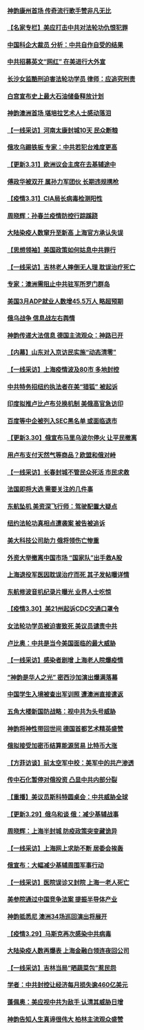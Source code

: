 #### [神韵康州首场 传奇流行歌手赞非凡无比](../pages/nf4514/n13687854.md?t=04011503) 
#### [【名家专栏】美应打击中共对法轮功仇恨犯罪](../pages/nf4514/n13683636.md?t=04011503) 
#### [中国科企大裁员 分析：中共自作自受的结果](../pages/nf4514/n13687089.md?t=04011503) 
#### [中共招募英文“网红” 在美进行大外宣](../pages/nf4514/n13686907.md?t=04011503) 
#### [长沙女监酷刑迫害法轮功学员 律师：应追究刑责](../pages/nf4514/n13684077.md?t=04011503) 
#### [白宫宣布史上最大石油储备释放计划](../pages/nf4514/n13686959.md?t=04011503) 
#### [神韵澳洲首场 堪培拉艺术人士感动落泪](../pages/nf4514/n13687066.md?t=04011503) 
#### [【一线采访】河南太康封城10天 民众断粮](../pages/nf4514/n13686135.md?t=04011503) 
#### [俄攻乌踢铁板 专家：中共若犯台难度更高](../pages/nf4514/n13681383.md?t=04011503) 
#### [【更新3.31】欧洲议会主席在去基辅途中](../pages/nf4514/n13686004.md?t=04011503) 
#### [傅政华被双开 属孙力军团伙 长期违规携枪](../pages/nf4514/n13685927.md?t=04011503) 
#### [【疫情3.31】CIA局长病毒检测阳性](../pages/nf4514/n13685504.md?t=04011503) 
#### [周晓辉：孙春兰疫情防控行踪蹊跷](../pages/nf4514/n13683831.md?t=04011503) 
#### [大陆染疫人数窜升至新高 上海官方承认失误](../pages/nf4514/n13685251.md?t=04011503) 
#### [【思想领袖】美国政策如何姑息中共罪行](../pages/nf4514/n13654193.md?t=04011503) 
#### [【一线采访】吉林老人摔倒无人理 耽误治疗死亡](../pages/nf4514/n13685746.md?t=04011503) 
#### [专家：澳洲需阻止中共驻军所罗门群岛](../pages/nf4514/n13685555.md?t=04011503) 
#### [美国3月ADP就业人数增45.5万人 略超预期](../pages/nf4514/n13684903.md?t=04011503) 
#### [俄乌战争 信息战左右舆情](../pages/nf4514/n13684987.md?t=04011503) 
#### [神韵传递大法信息 德国主流观众：神路已开](../pages/nf4514/n13684680.md?t=04011503) 
#### [【内幕】山东对入京访民实施“动态清零”](../pages/nf4514/n13684663.md?t=04011503) 
#### [【一线采访】上海疫情波及80市 多地封控](../pages/nf4514/n13684549.md?t=04011503) 
#### [中共特务招纽约执法者在美“猎狐” 被起诉](../pages/nf4514/n13684494.md?t=04011503) 
#### [印度拟推卢比卢布兑换机制 美俄高官急访印](../pages/nf4514/n13684425.md?t=04011503) 
#### [百度等中企被列入SEC黑名单 或面临退市](../pages/nf4514/n13684166.md?t=04011503) 
#### [【更新3.30】俄宣布马里乌波尔停火 让平民撤离](../pages/nf4514/n13683312.md?t=04011503) 
#### [用卢布支付天然气等商品？欧盟和俄对峙](../pages/nf4514/n13684096.md?t=04011503) 
#### [【一线采访】长春封城不管民众死活 市民求救](../pages/nf4514/n13683449.md?t=04011503) 
#### [法国即将大选 需要关注的几件事](../pages/nf4514/n13683808.md?t=04011503) 
#### [东航坠机 美资深飞行师：驾驶配置大疑点](../pages/nf4514/n13683989.md?t=04011503) 
#### [纽约法轮功真相点遭袭案 被告被追诉](../pages/nf4514/n13682451.md?t=04011503) 
#### [美大科技公司助力 俄将领伤亡惨重](../pages/nf4514/n13683899.md?t=04011503) 
#### [外资大举撤离中国市场 “国家队”出手救A股](../pages/nf4514/n13683770.md?t=04011503) 
#### [上海退役军医因耽误治疗而死 其子发帖曝详情](../pages/nf4514/n13682858.md?t=04011503) 
#### [东航修波音机纪录片曝光 业界人士吃惊](../pages/nf4514/n13681599.md?t=04011503) 
#### [【疫情3.30】美21州起诉CDC交通口罩令](../pages/nf4514/n13681868.md?t=04011503) 
#### [女法轮功学员被迫害致死 美议员谴责中共](../pages/nf4514/n13682069.md?t=04011503) 
#### [卢比奥：中共是当今美国面临的最大威胁](../pages/nf4514/n13682531.md?t=04011503) 
#### [【一线采访】感染者剧增 上海老人院爆疫情](../pages/nf4514/n13682806.md?t=04011503) 
#### [“神韵是华人之光” 密西沙加演出爆满落幕](../pages/nf4514/n13682869.md?t=04011503) 
#### [中国学生入境被查出军训照 遭澳洲直接遣返](../pages/nf4514/n13682914.md?t=04011503) 
#### [五角大楼新国防战略：视中共为头号威胁](../pages/nf4514/n13682512.md?t=04011503) 
#### [神韵将神性带回世间 德国首都艺术精英盛赞](../pages/nf4514/n13682628.md?t=04011503) 
#### [俄拟接受加密币结算能源贸易 比特币大涨](../pages/nf4514/n13682181.md?t=04011503) 
#### [【方菲访谈】前太空军中校：美军中的共产渗透](../pages/nf4514/n13681422.md?t=04011503) 
#### [传中石化暂停对俄投资 凸显中共内部分裂](../pages/nf4514/n13682268.md?t=04011503) 
#### [【重播】美议员斯科特圆桌会：中共威胁全球](../pages/nf4514/n13681321.md?t=04011503) 
#### [【更新3.29】俄乌和谈 俄：减少基辅战事](../pages/nf4514/n13680855.md?t=04011503) 
#### [周晓辉：上海半封城 防疫政策突变藏诡异](../pages/nf4514/n13679423.md?t=04011503) 
#### [【一线采访】上海网上求助不断 居委会挨轰](../pages/nf4514/n13681327.md?t=04011503) 
#### [俄宣布：大幅减少基辅周围军事行动](../pages/nf4514/n13681409.md?t=04011503) 
#### [【一线采访】医院误诊又封院 上海一老人死亡](../pages/nf4514/n13680719.md?t=04011503) 
#### [美参院通过中国竞争法案 提振半导体产业](../pages/nf4514/n13681136.md?t=04011503) 
#### [神韵抵悉尼 澳洲34场巡回演出将展开](../pages/nf4514/n13675360.md?t=04011503) 
#### [【疫情3.29】马斯克再次感染中共病毒](../pages/nf4514/n13680482.md?t=04011503) 
#### [大陆染疫人数再爆表 上海金融白领连夜回公司](../pages/nf4514/n13680655.md?t=04011503) 
#### [【一线采访】吉林当局“晒蔬菜包”惹民怨](../pages/nf4514/n13680572.md?t=04011503) 
#### [学者：中共封控让经济每月损失逾460亿美元](../pages/nf4514/n13680436.md?t=04011503) 
#### [蓬佩奥：美应视中共为敌手 认清其威胁日增](../pages/nf4514/n13680073.md?t=04011503) 
#### [神韵告知人生真谛很伟大 柏林主流观众盛赞](../pages/nf4514/n13679924.md?t=04011503) 
